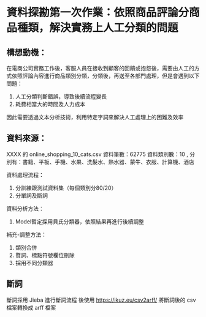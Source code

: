 # 資料探勘第一次作業：依照商品評論分商品種類，解決實務上人工分類的問題

## 構想動機：
在電商公司實務工作後，客服人員在接收到顧客的回饋或抱怨後，需要由人工的方式依照評論內容進行商品類別分類，分類後，再送至各部門處理，但是會遇到以下問題：
1. 人工分類判斷錯誤，導致後續流程變長
2. 耗費相當大的時間及人力成本

因此需要透過文本分析技術，利用特定字詞來解決人工處理上的困難及效率

## 資料來源：
XXXX 的 online_shopping_10_cats.csv
資料筆數：62775
資料類別數：10 , 分別有：書籍、平板、手機、水果、洗髮水、熱水器、蒙牛、衣服、計算機、酒店

資料處理流程：
1. 分訓練跟測試資料集（每個類別分80/20）
2. 分單詞及斷詞

資料分析方法：
1. Model暫定採用貝氏分類器，依照結果再進行後續調整


補充-調整方法：
1. 類別合併
2. 贅詞、標點符號欄位刪除
3. 採用不同分類器

## 斷詞
斷詞採用 Jieba 進行斷詞流程
後使用 https://ikuz.eu/csv2arff/ 將斷詞後的 csv 檔案轉換成 arff 檔案